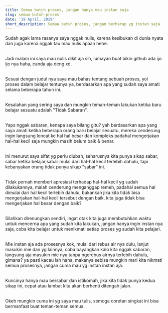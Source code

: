 ```yaml
---
title: Semua butuh proses, jangan hanya mau instan saja
slug: semua-butuh-proses
date: '19 April, 2019'
short_description: Semua butuh proses, jangan berharap yg instan saja
---
```


Sudah agak lama rasanya saya nggak nulis, karena kesibukan di dunia nyata dan juga karena nggak tau mau nulis apaan hehe.
<br/><br/>

Jadi malam ini saya mau nulis dikit aja sih, lumayan buat bikin github ada ijo ijo nya haha, canda aja deng xd.
<br/><br/>

Sesuai dengan judul nya saya mau bahas tentang sebuah proses, yoi proses dalam belajar tentunya ya, berdasarkan apa yang sudah saya amati selama beberapa tahun ini.
<br/><br/>

Kesalahan yang sering saya dan mungkin teman-teman lakukan ketika baru belajar sesuatu adalah "Tidak Sabaran".
<br/><br/>

Yaps nggak sabaran, kenapa saya bilang gitu? yah berdasarkan apa yang saya amati ketika beberapa orang baru belajar sesuatu, mereka cenderung ingin langsung loncat ke hal hal besar dan kompleks padahal mengerjakan hal-hal kecil saja mungkin masih belum baik & benar. 
<br/><br/>

Ini menurut saya sifat yg perlu diubah, seharusnya kita punya sikap sabar, sabar ketika belajar,sabar mulai dari hal-hal kecil terlebih dahulu, tapi kebanyakan orang tidak punya sikap "sabar" ini.
<br/><br/>

Tidak pernah memberi apresiasi terhadap hal-hal kecil yg sudah dilakukannya, malah cenderung menganggap remeh, padahal semua hal dimulai dari hal kecil terlebih dahulu, bukankah jika kita tidak bisa mengerjakan hal-hal kecil tersebut dengan baik, kita juga tidak bisa mengerjakan hal besar dengan baik?
<br/><br/>

Silahkan direnungkan sendiri, ingat otak kita juga membutuhkan waktu untuk mencerna apa yang sudah kita lakukan, jangan hanya ingin instan nya saja, coba kita belajar untuk menikmati setiap proses yg sudah kita pelajari.
<br/><br/>

Mie instan aja ada prosesnya kok, mulai dari rebus air nya dulu, lanjut masukin mie dan yg lainnya, coba bayangkan kalo kita nggak sabaran, langsung aja masukin mie nya tanpa ngerebus airnya terlebih dahulu, gimana? ya pasti kacau lah haha, makanya sebisa mungkin mari kita nikmati semua prosesnya, jangan cuma mau yg instan instan aja.
<br/><br/>

Kuncinya hanya mau bersabar dan istikomah, jika kita tidak punya kedua sikap ini, cepat atau lambat kita akan berhenti ditengah jalan.
<br/><br/>

Okeh mungkin cuma ini yg saya mau tulis, semoga coretan singkat ini bisa bermanfaat buat teman-teman semua.
<br/><br/>

